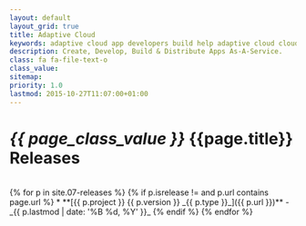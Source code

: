 ```yaml
---
layout: default
layout_grid: true
title: Adaptive Cloud
keywords: adaptive cloud app developers build help adaptive cloud cloud adaptive
description: Create, Develop, Build & Distribute Apps As-A-Service. 
class: fa fa-file-text-o
class_value:
sitemap:
priority: 1.0
lastmod: 2015-10-27T11:07:00+01:00
---
```


<h1><i class="{{ page.class }}" style="width: 55px;">{{ page_class_value }}</i> {{page.title}} Releases</h1>
<br/>
{% for p in site.07-releases %}
{% if p.isrelease != and p.url contains page.url %}
* **[{{ p.project }} {{ p.version }} _{{ p.type }}_]({{ p.url }})** - _{{ p.lastmod | date: '%B %d, %Y' }}_
{% endif %}
{% endfor %}

<br/>
